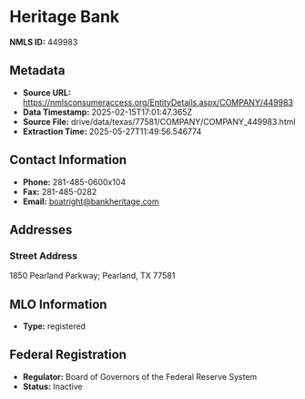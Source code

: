 # Heritage Bank

**NMLS ID:** 449983

## Metadata
- **Source URL:** https://nmlsconsumeraccess.org/EntityDetails.aspx/COMPANY/449983
- **Data Timestamp:** 2025-02-15T17:01:47.365Z
- **Source File:** drive/data/texas/77581/COMPANY/COMPANY_449983.html
- **Extraction Time:** 2025-05-27T11:49:56.546774

## Contact Information
- **Phone:** 281-485-0600x104
- **Fax:** 281-485-0282
- **Email:** boatright@bankheritage.com

## Addresses
### Street Address
1850 Pearland Parkway; Pearland, TX 77581

## MLO Information
- **Type:** registered

## Federal Registration
- **Regulator:** Board of Governors of the Federal Reserve System
- **Status:** Inactive
